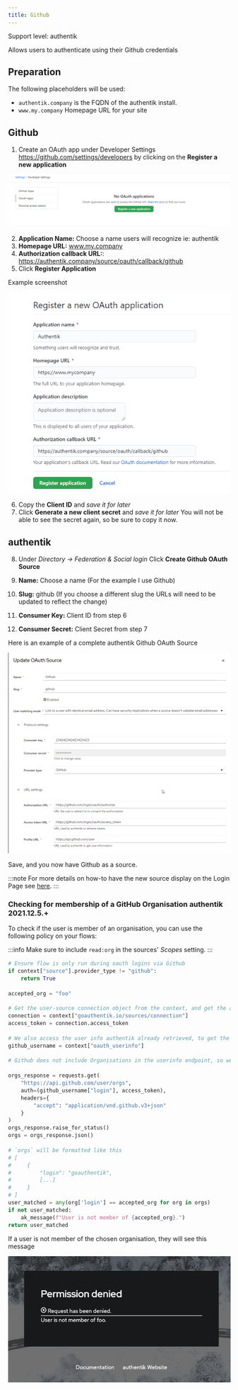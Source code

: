 ```yaml
---
title: Github
---
```


<span class="badge badge--primary">Support level: authentik</span>

Allows users to authenticate using their Github credentials

## Preparation

The following placeholders will be used:

-   `authentik.company` is the FQDN of the authentik install.
-   `www.my.company` Homepage URL for your site

## Github

1. Create an OAuth app under Developer Settings https://github.com/settings/developers by clicking on the **Register a new application**

![Register OAuth App](./githubdeveloper1.png)

2. **Application Name:** Choose a name users will recognize ie: authentik
3. **Homepage URL:** www.my.company
4. **Authorization callback URL:**: https://authentik.company/source/oauth/callback/github
5. Click **Register Application**

Example screenshot

![](./githubdeveloperexample.png)

6. Copy the **Client ID** and _save it for later_
7. Click **Generate a new client secret** and _save it for later_ You will not be able to see the secret again, so be sure to copy it now.

## authentik

8. Under _Directory -> Federation & Social login_ Click **Create Github OAuth Source**

9. **Name:** Choose a name (For the example I use Github)
10. **Slug:** github (If you choose a different slug the URLs will need to be updated to reflect the change)
11. **Consumer Key:** Client ID from step 6
12. **Consumer Secret:** Client Secret from step 7

Here is an example of a complete authentik Github OAuth Source

![](./githubexample2.png)

Save, and you now have Github as a source.

:::note
For more details on how-to have the new source display on the Login Page see [here](../../index.md#add-sources-to-default-login-page).
:::

### Checking for membership of a GitHub Organisation <span class="badge badge--version">authentik 2021.12.5.+</span>

To check if the user is member of an organisation, you can use the following policy on your flows:

:::info
Make sure to include `read:org` in the sources' _Scopes_ setting.
:::

```python
# Ensure flow is only run during oauth logins via Github
if context["source"].provider_type != "github":
    return True

accepted_org = "foo"

# Get the user-source connection object from the context, and get the access token
connection = context["goauthentik.io/sources/connection"]
access_token = connection.access_token

# We also access the user info authentik already retrieved, to get the correct username
github_username = context["oauth_userinfo"]

# Github does not include Organisations in the userinfo endpoint, so we have to call another URL

orgs_response = requests.get(
    "https://api.github.com/user/orgs",
    auth=(github_username["login"], access_token),
    headers={
        "accept": "application/vnd.github.v3+json"
    }
)
orgs_response.raise_for_status()
orgs = orgs_response.json()

# `orgs` will be formatted like this
# [
#     {
#         "login": "goauthentik",
#         [...]
#     }
# ]
user_matched = any(org['login'] == accepted_org for org in orgs)
if not user_matched:
    ak_message(f"User is not member of {accepted_org}.")
return user_matched
```

If a user is not member of the chosen organisation, they will see this message

![](./github_org_membership.png)
